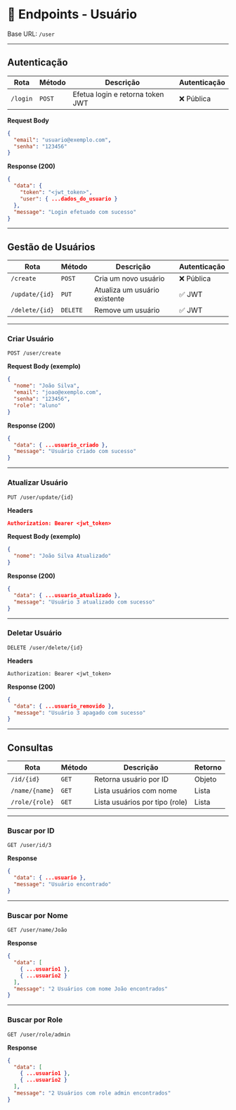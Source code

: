 # 📌 Endpoints - Usuário

Base URL: `/user`

---

## Autenticação

| Rota | Método | Descrição | Autenticação |
|------|--------|-----------|--------------|
| `/login` | `POST` | Efetua login e retorna token JWT | ❌ Pública |

**Request Body**

```json
{
  "email": "usuario@exemplo.com",
  "senha": "123456"
}
```

**Response (200)**

```json
{
  "data": {
    "token": "<jwt_token>",
    "user": { ...dados_do_usuario }
  },
  "message": "Login efetuado com sucesso"
}
```

---

## Gestão de Usuários

| Rota | Método | Descrição | Autenticação |
|------|--------|-----------|--------------|
| `/create` | `POST` | Cria um novo usuário | ❌ Pública |
| `/update/{id}` | `PUT` | Atualiza um usuário existente | ✅ JWT |
| `/delete/{id}` | `DELETE` | Remove um usuário | ✅ JWT |

---

### Criar Usuário

`POST /user/create`

**Request Body (exemplo)**

```json
{
  "nome": "João Silva",
  "email": "joao@exemplo.com",
  "senha": "123456",
  "role": "aluno"
}
```

**Response (200)**

```json
{
  "data": { ...usuario_criado },
  "message": "Usuário criado com sucesso"
}
```

---

### Atualizar Usuário

`PUT /user/update/{id}`

**Headers**

```json
Authorization: Bearer <jwt_token>
```

**Request Body (exemplo)**

```json
{
  "nome": "João Silva Atualizado"
}
```

**Response (200)**

```json
{
  "data": { ...usuario_atualizado },
  "message": "Usuário 3 atualizado com sucesso"
}
```

---

### Deletar Usuário

`DELETE /user/delete/{id}`

**Headers**
```
Authorization: Bearer <jwt_token>
```

**Response (200)**

```json
{
  "data": { ...usuario_removido },
  "message": "Usuário 3 apagado com sucesso"
}
```

---

## Consultas

| Rota | Método | Descrição | Retorno |
|------|--------|-----------|---------|
| `/id/{id}` | `GET` | Retorna usuário por ID | Objeto |
| `/name/{name}` | `GET` | Lista usuários com nome | Lista |
| `/role/{role}` | `GET` | Lista usuários por tipo (role) | Lista |

---

### Buscar por ID

`GET /user/id/3`

**Response**

```json
{
  "data": { ...usuario },
  "message": "Usuário encontrado"
}
```

---

### Buscar por Nome

`GET /user/name/João`

**Response**

```json
{
  "data": [
    { ...usuario1 },
    { ...usuario2 }
  ],
  "message": "2 Usuários com nome João encontrados"
}
```

---

### Buscar por Role

`GET /user/role/admin`

**Response**

```json
{
  "data": [
    { ...usuario1 },
    { ...usuario2 }
  ],
  "message": "2 Usuários com role admin encontrados"
}
```
